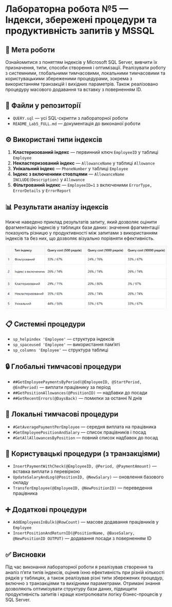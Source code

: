 # Лабораторна робота №5 — Індекси, збережені процедури та продуктивність запитів у MSSQL

## 🎯 Мета роботи
Ознайомитися з поняттям індексів у Microsoft SQL Server, вивчити їх призначення, типи, способи створення і оптимізації. Реалізувати роботу з системними, глобальними тимчасовими, локальними тимчасовими та користувацькими збереженими процедурами, зокрема з використанням транзакцій і вихідних параметрів. Також реалізовано процедуру масового додавання та вставку з поверненням ID.

## 📂 Файли у репозиторії
- `QUERY.sql` — усі SQL-скрипти з лабораторної роботи
- `README_Lab5_FULL.md` — документація до виконаної роботи

## ⚙️ Використані типи індексів
1. **Кластеризований індекс** — первинний ключ `EmployeeID` у таблиці `Employee`
2. **Некластеризований індекс** — `AllowanceName` у таблиці `Allowance`
3. **Унікальний індекс** — `PhoneNumber` у таблиці `Employee`
4. **Індекс з включеними стовпцями** — `AllowanceName INCLUDE(Description)` у `Allowance`
5. **Фільтрований індекс** — `EmployeeID=1` з включеними `ErrorType, ErrorDetails` у `ErrorReport`

## 📊 Результати аналізу індексів

Нижче наведено приклад результатів запиту, який дозволяє оцінити фрагментацію індексів у таблицях бази даних: значення фрагментації показують різницю у продуктивності між запитами з використанням індексів та без них, що дозволяє візуально порівняти ефективність.

![Аналіз індексів](images/table.png)


## 📋 Системні процедури
- `sp_helpindex 'Employee'` — структура індексів
- `sp_spaceused 'Employee'` — використання памʼяті
- `sp_columns 'Employee'` — структура таблиці

## 🔒 Глобальні тимчасові процедури
- `##GetEmployeePaymentsByPeriod(@EmployeeID, @StartPeriod, @EndPeriod)` — виплати працівнику за період
- `##GetPositionAllowances(@PositionID)` — надбавки до посади
- `##GetRecentErrors(@DaysBack)` — помилки за останні N днів

## 📌 Локальні тимчасові процедури
- `#GetAveragePaymentPerEmployee` — середня виплата на працівника
- `#GetEmployeePositionAndSalary` — список працівників і посад
- `#GetAllAllowancesByPosition` — повний список надбавок до посад

## 🧩 Користувацькі процедури (з транзакціями)
- `InsertPaymentWithCheck(@EmployeeID, @Period, @PaymentAmount)` — вставка виплати з перевіркою
- `UpdateSalaryAndLog(@PositionID, @NewSalary)` — оновлення базового окладу
- `TransferEmployee(@EmployeeID, @NewPositionID)` — переведення працівника

## ➕ Додаткові процедури
- `AddEmployeesInBulk(@RowCount)` — масове додавання працівників у `Employee`
- `InsertPositionAndReturnID(@PositionName, @BaseSalary, @NewPositionID OUTPUT)` — додавання посади з поверненням ID

## ✅ Висновки
Під час виконання лабораторної роботи я реалізував створення та аналіз пʼяти типів індексів, оцінив їхню ефективність при різній кількості рядків у таблицях, а також реалізував різні типи збережених процедур, включно з транзакціями та вихідними параметрами. Отримані знання дозволяють оптимізувати структуру бази даних, підвищити продуктивність запитів і краще контролювати логіку бізнес-процесів у SQL Server.